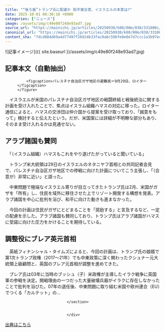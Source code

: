 ```yaml
---
title: "“後ろ盾”トランプ氏に配慮か 和平案合意、イスラエルの本意は?"
date: 2025-10-01 06:30:10 +0900
categories: ["ニュース"]
image: /assets/img/c49e80f248e93ad7.jpg
source_url: "https://mainichi.jp/articles/20250930/k00/00m/030/331000c/"
canonical_url: "https://mainichi.jp/articles/20250930/k00/00m/030/331000c/"
content_sha: "7dcd084d69a4d77497f26924b33fac0a6c59bfe0e0e7d7ccc1a3b97ec259b690"
---
```


![記事イメージ]({{ site.baseurl }}/assets/img/c49e80f248e93ad7.jpg)

## 記事本文（自動抽出）
<div><section class="articledetail-body is-mustpay" id="articledetail-body">



<div class="articledetail-image-left">
	<figure>
		
		<figcaption>パレスチナ自治区ガザ地区の避難民＝9月29日、ロイター</figcaption>
	</figure>
</div>
<p>　イスラエルが米国のパレスチナ自治区ガザ地区の戦闘終結と戦後統治に関する計画を受け入れたことで、焦点はイスラム組織ハマスの対応に移った。ロイター通信によると、ハマスの交渉団は仲介国から提案を受け取っており、「誠意をもって」検討すると伝えたという。だが、米国案には詳細が不明瞭な部分もあり、そのまま受け入れるかは見通せない。</p>
<h2>アラブ諸国も賛同</h2>
<p>　「（イスラム組織）ハマスもこれをやり遂げたがっていると聞いている」</p>
<p>　トランプ米大統領は29日のイスラエルのネタニヤフ首相との共同記者会見で、パレスチナ自治区ガザ地区での停戦に向けた計画についてこう主張し、「（合意が）非常に近い」と語った。</p>
<p>　中東問題で極端なイスラエル寄りが目立ってきたトランプ氏は2月、米国がガザを「所有」し、住民を域外に移住させた上でリゾート開発する構想を発表。アラブ諸国を中心に批判を浴び、和平に向けた動きも進まなかった。</p>
<p>　今回の計画は住民がガザにとどまることを「奨励する」と言及するなど、一定の配慮を示した。アラブ諸国も賛同しており、トランプ氏はアラブ諸国がハマスに受諾に向けた圧力をかけることを期待している。</p>
<h2>調整役にブレア英元首相</h2>
<p>　英紙フィナンシャル・タイムズによると、今回の計画は、トランプ氏の娘婿で第1次トランプ政権（2017～21年）でも中東政策に深く関わったクシュナー元大統領上級顧問と、英国のブレア元首相が調整を進めてきた。</p>
<p>　ブレア氏は03年に当時のブッシュ（子）米政権が主導したイラク戦争に英国軍の参戦を決定。開戦理由の一つだった大量破壊兵器がイラクに存在しなかったことで批判を浴びた。07年の退任後、中東問題に取り組む米国や欧州連合（EU）でつくる「カルテット」の…</p>


								</section>
								
								
                                </div>

[出典はこちら](https://mainichi.jp/articles/20250930/k00/00m/030/331000c/)
